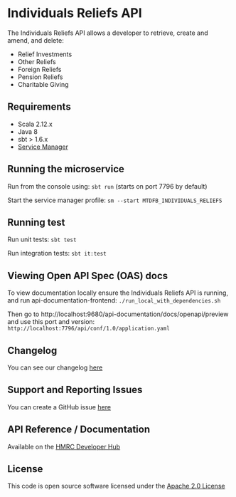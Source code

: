 Individuals Reliefs API
========================

The Individuals Reliefs API allows a developer to retrieve, create and amend, and delete:

- Relief Investments
- Other Reliefs
- Foreign Reliefs
- Pension Reliefs
- Charitable Giving

## Requirements

- Scala 2.12.x
- Java 8
- sbt > 1.6.x
- [Service Manager](https://github.com/hmrc/service-manager)

## Running the microservice

Run from the console using: `sbt run` (starts on port 7796 by default)

Start the service manager profile: `sm --start MTDFB_INDIVIDUALS_RELIEFS`

## Running test

Run unit tests: `sbt test`

Run integration tests: `sbt it:test`

## Viewing Open API Spec (OAS) docs

To view documentation locally ensure the Individuals Reliefs API is running, and run api-documentation-frontend:
`./run_local_with_dependencies.sh`

Then go to http://localhost:9680/api-documentation/docs/openapi/preview and use this port and version:
`http://localhost:7796/api/conf/1.0/application.yaml`

## Changelog

You can see our changelog [here](https://github.com/hmrc/income-tax-mtd-changelog/wiki)

## Support and Reporting Issues

You can create a GitHub issue [here](https://github.com/hmrc/income-tax-mtd-changelog/issues)

## API Reference / Documentation

Available on
the [HMRC Developer Hub](https://developer.service.hmrc.gov.uk/api-documentation/docs/api/service/individuals-reliefs-api/1.0)

## License

This code is open source software licensed under
the [Apache 2.0 License]("http://www.apache.org/licenses/LICENSE-2.0.html")
